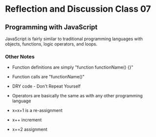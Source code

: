 # Reflection and Discussion Class 07

## Programming with JavaScript

JavaScript is fairly similar to traditional programming languages with objects, functions, logic operators, and loops.  

### Other Notes

* Function definitions are simply "function functionName() {}"
* Function calls are "functionName()"
* DRY code - Don't Repeat Yourself
* Operators are basically the same as with any other programming language

* x=x+1 is a re-assignment
* x++ increment
* x+=2 assignment

